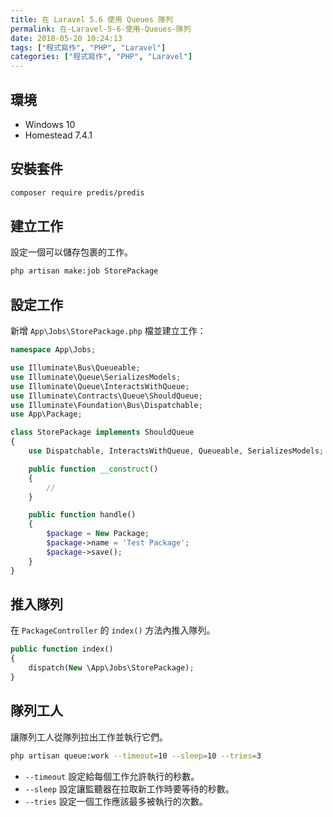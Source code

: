 ```yaml
---
title: 在 Laravel 5.6 使用 Queues 隊列
permalink: 在-Laravel-5-6-使用-Queues-隊列
date: 2018-05-20 10:24:13
tags: ["程式寫作", "PHP", "Laravel"]
categories: ["程式寫作", "PHP", "Laravel"]
---
```


## 環境

- Windows 10
- Homestead 7.4.1

## 安裝套件

```BASH
composer require predis/predis
```

## 建立工作

設定一個可以儲存包裹的工作。

```BASH
php artisan make:job StorePackage
```

## 設定工作

新增 `App\Jobs\StorePackage.php` 檔並建立工作：

```PHP
namespace App\Jobs;

use Illuminate\Bus\Queueable;
use Illuminate\Queue\SerializesModels;
use Illuminate\Queue\InteractsWithQueue;
use Illuminate\Contracts\Queue\ShouldQueue;
use Illuminate\Foundation\Bus\Dispatchable;
use App\Package;

class StorePackage implements ShouldQueue
{
    use Dispatchable, InteractsWithQueue, Queueable, SerializesModels;

    public function __construct()
    {
        //
    }

    public function handle()
    {
        $package = New Package;
        $package->name = 'Test Package';
        $package->save();
    }
}
```

## 推入隊列

在 `PackageController` 的 `index()` 方法內推入隊列。

```PHP
public function index()
{
    dispatch(New \App\Jobs\StorePackage);
}
```

## 隊列工人

讓隊列工人從隊列拉出工作並執行它們。

```BASH
php artisan queue:work --timeout=10 --sleep=10 --tries=3
```

- `--timeout` 設定給每個工作允許執行的秒數。
- `--sleep` 設定讓監聽器在拉取新工作時要等待的秒數。
- `--tries` 設定一個工作應該最多被執行的次數。
